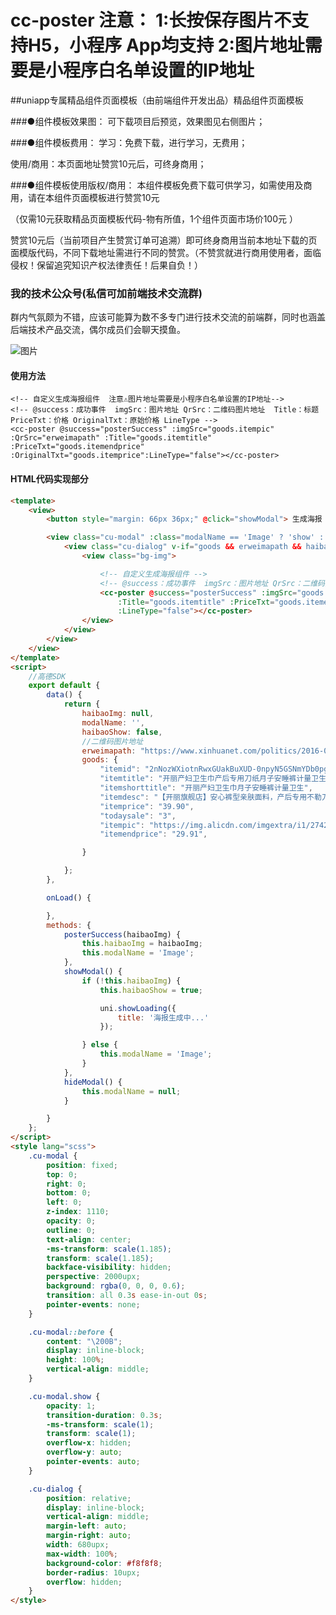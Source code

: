# cc-poster 注意： 1:长按保存图片不支持H5，小程序 App均支持  2:图片地址需要是小程序白名单设置的IP地址

##uniapp专属精品组件页面模板（由前端组件开发出品）精品组件页面模板

###●组件模板效果图：
可下载项目后预览，效果图见右侧图片；

###●组件模板费用：
学习：免费下载，进行学习，无费用；

使用/商用：本页面地址赞赏10元后，可终身商用；

###●组件模板使用版权/商用：
本组件模板免费下载可供学习，如需使用及商用，请在本组件页面模板进行赞赏10元

（仅需10元获取精品页面模板代码-物有所值，1个组件页面市场价100元 ）

赞赏10元后（当前项目产生赞赏订单可追溯）即可终身商用当前本地址下载的页面模版代码，不同下载地址需进行不同的赞赏。（不赞赏就进行商用使用者，面临侵权！保留追究知识产权法律责任！后果自负！）


### 我的技术公众号(私信可加前端技术交流群)

群内气氛颇为不错，应该可能算为数不多专门进行技术交流的前端群，同时也涵盖后端技术产品交流，偶尔成员们会聊天摸鱼。

![图片](https://i.postimg.cc/RZ0sjnYP/front-End-Component.jpg)



#### 使用方法 
```使用方法
<!-- 自定义生成海报组件  注意⚠️图片地址需要是小程序白名单设置的IP地址-->
<!-- @success：成功事件  imgSrc：图片地址 QrSrc：二维码图片地址  Title：标题 PriceTxt：价格 OriginalTxt：原始价格 LineType -->
<cc-poster @success="posterSuccess" :imgSrc="goods.itempic" :QrSrc="erweimapath" :Title="goods.itemtitle" :PriceTxt="goods.itemendprice" :OriginalTxt="goods.itemprice":LineType="false"></cc-poster>					
```

#### HTML代码实现部分
```html
<template>
	<view>
		<button style="margin: 66px 36px;" @click="showModal"> 生成海报 </button>

		<view class="cu-modal" :class="modalName == 'Image' ? 'show' : ''" @tap="hideModal">
			<view class="cu-dialog" v-if="goods && erweimapath && haibaoShow" @tap="hideModal">
				<view class="bg-img">

					<!-- 自定义生成海报组件 -->
					<!-- @success：成功事件  imgSrc：图片地址 QrSrc：二维码图片地址  Title：标题 PriceTxt：价格 OriginalTxt：原始价格 LineType -->
					<cc-poster @success="posterSuccess" :imgSrc="goods.itempic" :QrSrc="erweimapath"
						:Title="goods.itemtitle" :PriceTxt="goods.itemendprice" :OriginalTxt="goods.itemprice"
						:LineType="false"></cc-poster>
				</view>
			</view>
		</view>
	</view>
</template>
<script>
	//高德SDK
	export default {
		data() {
			return {
				haibaoImg: null,
				modalName: '',
				haibaoShow: false,
				//二维码图片地址
				erweimapath: "https://www.xinhuanet.com/politics/2016-07/19/5119875106653616178_11n.jpg",
				goods: {
					"itemid": "2nNozWXiotnRwxGUakBuXUD-0npyN5GSNmYDb0pgTxw",
					"itemtitle": "开丽产妇卫生巾产后专用刀纸月子安睡裤计量卫生巾孕妇用品安心裤",
					"itemshorttitle": "开丽产妇卫生巾月子安睡裤计量卫生",
					"itemdesc": "【开丽旗舰店】安心裤型亲肤面料，产后专用不勒刀口，免穿设计方便，超强吸收加长加大款，产妇的优质选择！【赠运费险】",
					"itemprice": "39.90",
					"todaysale": "3",
					"itempic": "https://img.alicdn.com/imgextra/i1/2742920221/O1CN01nFqqJ41DVGNfjYMmu_!!2742920221.jpg",
					"itemendprice": "29.91",

				}

			};
		},

		onLoad() {

		},
		methods: {
			posterSuccess(haibaoImg) {
				this.haibaoImg = haibaoImg;
				this.modalName = 'Image';
			},
			showModal() {
				if (!this.haibaoImg) {
					this.haibaoShow = true;

					uni.showLoading({
						title: '海报生成中...'
					});

				} else {
					this.modalName = 'Image';
				}
			},
			hideModal() {
				this.modalName = null;
			}

		}
	};
</script>
<style lang="scss">
	.cu-modal {
		position: fixed;
		top: 0;
		right: 0;
		bottom: 0;
		left: 0;
		z-index: 1110;
		opacity: 0;
		outline: 0;
		text-align: center;
		-ms-transform: scale(1.185);
		transform: scale(1.185);
		backface-visibility: hidden;
		perspective: 2000upx;
		background: rgba(0, 0, 0, 0.6);
		transition: all 0.3s ease-in-out 0s;
		pointer-events: none;
	}

	.cu-modal::before {
		content: "\200B";
		display: inline-block;
		height: 100%;
		vertical-align: middle;
	}

	.cu-modal.show {
		opacity: 1;
		transition-duration: 0.3s;
		-ms-transform: scale(1);
		transform: scale(1);
		overflow-x: hidden;
		overflow-y: auto;
		pointer-events: auto;
	}

	.cu-dialog {
		position: relative;
		display: inline-block;
		vertical-align: middle;
		margin-left: auto;
		margin-right: auto;
		width: 680upx;
		max-width: 100%;
		background-color: #f8f8f8;
		border-radius: 10upx;
		overflow: hidden;
	}
</style>


```

